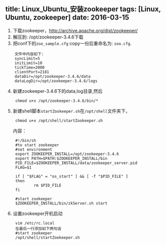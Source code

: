 title: Linux_Ubuntu_安装zookeeper
tags: [Linux, Ubuntu, zookeeper]
date: 2016-03-15
---

1. 下载zookeeper，http://archive.apache.org/dist/zookeeper/
2. 解压到: /opt/zookeeper-3.4.6下载
3. 把conf下的`zoo_sample.cfg` copy一份后重命名为: `zoo.cfg`.
<!-- more -->
		文件中内容如下:
		syncLimit=5
		initLimit=10
		tickTime=2000
		clientPort=2181
		dataDir=/opt/zookeeper-3.4.6/data
		dataLogDir=/opt/zookeeper-3.4.6/logs

4. 新建zookeeper-3.4.6下的data,log目录,然后
		
		chmod u+x /opt/zookeeper-3.4.6/bin/*
5. 新建shell脚本`startZookeeper.sh`在`/opt/shell`文件夹下，
		
		chmod u+x /opt/shell/startZookeeper.sh
	内容：
		
		#!/bin/sh
		#to start zookeeper
		#set environment
		export ZOOKEEPER_INSTALL=/opt/zookeeper-3.4.6
		export PATH=$PATH:$ZOOKEEPER_INSTALL/bin
		PID_FILE=$ZOOKEEPER_INSTALL/data/zookeeper_server.pid
		FLAG=$1
	
		if [ "$FLAG" = "os_start" ] && [ -f "$PID_FILE" ]
		then
				rm $PID_FILE
		fi
	
		#start zookeeper
		$ZOOKEEPER_INSTALL/bin/zkServer.sh start
6. 设置zookeeper开机启动
	
		vim /etc/rc.local
		在最后一行添加如下两句话
		#start zookeeper
		/opt/shell/startZookeeper.sh